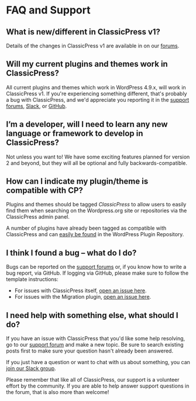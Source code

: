 # FAQ and Support

## What is new/different in ClassicPress v1?

Details of the changes in ClassicPress v1 are available in on our [forums](https://forums.classicpress.net/t/classicpress-1-0-0-aurora-release-notes/910).

## Will my current plugins and themes work in ClassicPress?

All current plugins and themes which work in WordPress 4.9.x, will work in ClassicPress v1. If you're experiencing something different, that's probably a bug with ClassicPress, and we'd appreciate you reporting it in the [support forums](https://forums.classicpress.net/c/support), [Slack](https://www.classicpress.net/join-slack/), or [GitHub](https://github.com/ClassicPress/ClassicPress/issues).

## I’m a developer, will I need to learn any new language or framework to develop in ClassicPress?

Not unless you want to! We have some exciting features planned for version 2 and beyond, but they will all be optional and fully backwards-compatible.

## How can I indicate my plugin/theme is compatible with CP?

Plugins and themes should be tagged <em>ClassicPress</em> to allow users to easily find them when searching on the Wordpress.org site or repositories via the ClassicPress admin panel.

A number of plugins have already been tagged as compatible with ClassicPress and can [easily be found](https://wordpress.org/plugins/search/classicpress/) in the WordPress Plugin Repository.

## I think I found a bug – what do I do?

Bugs can be reported on the [support forums](https://forums.classicpress.net/c/support) or, if you know how to write a bug report, via GitHub. If logging via GitHub, please make sure to follow the template instructions:

- For issues with ClassicPress itself, [open an issue here](https://github.com/ClassicPress/ClassicPress/issues/new).
- For issues with the Migration plugin, [open an issue here](https://github.com/ClassicPress/ClassicPress-Migration-Plugin/issues/new).

## I need help with something else, what should I do?

If you have an issue with ClassicPress that you'd like some help resolving, go to our [support forum](https://forums.classicpress.net/c/support) and make a new topic. Be sure to search existing posts first to make sure your question hasn't already been answered.

If you just have a question or want to chat with us about something, you can [join our Slack group](https://www.classicpress.net/join-slack/).

Please remember that like all of ClassicPress, our support is a volunteer effort by the community. If you are able to help answer support questions in the forum, that is also more than welcome!
